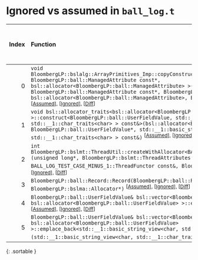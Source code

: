 # Ignored vs assumed in `ball_log.t`

<script src="../sorttable.js"></script>

|   Index | Function                                                                                                                                                                                                                                                                                                                                                                                                                                                                                                           |   Difference in number of lines |   Function size difference in bytes |   Number of lines in assumed build | Number of bytes in assumed build   |   Number of lines in ignored build | Number of bytes in ignored build   |
|--------:|:-------------------------------------------------------------------------------------------------------------------------------------------------------------------------------------------------------------------------------------------------------------------------------------------------------------------------------------------------------------------------------------------------------------------------------------------------------------------------------------------------------------------|--------------------------------:|------------------------------------:|-----------------------------------:|:-----------------------------------|-----------------------------------:|:-----------------------------------|
|       0 | `void BloombergLP::bslalg::ArrayPrimitives_Imp::copyConstruct<BloombergLP::ball::ManagedAttribute, BloombergLP::ball::ManagedAttribute const*, bsl::allocator<BloombergLP::ball::ManagedAttribute> >(BloombergLP::ball::ManagedAttribute*, BloombergLP::ball::ManagedAttribute const*, BloombergLP::ball::ManagedAttribute const*, bsl::allocator<BloombergLP::ball::ManagedAttribute>, BloombergLP::bslmf::MetaInt<0>*)` <sup>\[[Assumed](0.assume.s.txt)\], \[[Ignored](0.none.s.txt)\], \[[Diff](0.diff.html)\] |                              15 |                                  64 |                                272 | 4,831,952                          |                                208 | 4,833,024                          |
|       1 | `void bsl::allocator_traits<bsl::allocator<BloombergLP::ball::UserFieldValue> >::construct<BloombergLP::ball::UserFieldValue, std::__1::basic_string_view<char, std::__1::char_traits<char> > const&>(bsl::allocator<BloombergLP::ball::UserFieldValue>&, BloombergLP::ball::UserFieldValue*, std::__1::basic_string_view<char, std::__1::char_traits<char> > const&)` <sup>\[[Assumed](1.assume.s.txt)\], \[[Ignored](1.none.s.txt)\], \[[Diff](1.diff.html)\]                                                    |                              -3 |                                  16 |                                192 | 4,819,664                          |                                176 | 4,820,080                          |
|       2 | `int BloombergLP::bslmt::ThreadUtil::createWithAllocator<BALL_LOG_TEST_CASE_MINUS_1::ThreadFunctor>(unsigned long*, BloombergLP::bslmt::ThreadAttributes const&, BALL_LOG_TEST_CASE_MINUS_1::ThreadFunctor const&, BloombergLP::bslma::Allocator*)` <sup>\[[Assumed](2.assume.s.txt)\], \[[Ignored](2.none.s.txt)\], \[[Diff](2.diff.html)\]                                                                                                                                                                       |                              -6 |                                 -16 |                                320 | 4,838,608                          |                                336 | 4,839,760                          |
|       3 | `BloombergLP::ball::Record::Record(BloombergLP::ball::Record const&, BloombergLP::bslma::Allocator*)` <sup>\[[Assumed](3.assume.s.txt)\], \[[Ignored](3.none.s.txt)\], \[[Diff](3.diff.html)\]                                                                                                                                                                                                                                                                                                                     |                             -24 |                                 -80 |                                624 | 4,817,728                          |                                704 | 4,817,664                          |
|       4 | `BloombergLP::ball::UserFieldValue& bsl::vector<BloombergLP::ball::UserFieldValue, bsl::allocator<BloombergLP::ball::UserFieldValue> >::emplace_back<long long&>(long long&)` <sup>\[[Assumed](4.assume.s.txt)\], \[[Ignored](4.none.s.txt)\], \[[Diff](4.diff.html)\]                                                                                                                                                                                                                                             |                             -98 |                                -336 |                                560 | 4,820,624                          |                                896 | 4,821,200                          |
|       5 | `BloombergLP::ball::UserFieldValue& bsl::vector<BloombergLP::ball::UserFieldValue, bsl::allocator<BloombergLP::ball::UserFieldValue> >::emplace_back<std::__1::basic_string_view<char, std::__1::char_traits<char> > const&>(std::__1::basic_string_view<char, std::__1::char_traits<char> > const&)` <sup>\[[Assumed](5.assume.s.txt)\], \[[Ignored](5.none.s.txt)\], \[[Diff](5.diff.html)\]                                                                                                                     |                             -98 |                                -336 |                                480 | 4,819,184                          |                                816 | 4,819,264                          |
{: .sortable }
